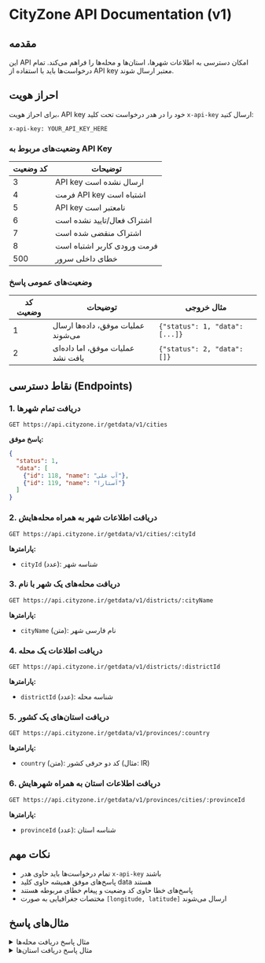 # CityZone API Documentation (v1)

## مقدمه
این API امکان دسترسی به اطلاعات شهرها، استان‌ها و محله‌ها را فراهم می‌کند. تمام درخواست‌ها باید با استفاده از API key معتبر ارسال شوند.

## احراز هویت
برای احراز هویت، API key خود را در هدر درخواست تحت کلید `x-api-key` ارسال کنید:

```http
x-api-key: YOUR_API_KEY_HERE
```

### وضعیت‌های مربوط به API Key

| کد وضعیت | توضیحات |
|-----------|----------|
| 3 | API key ارسال نشده است |
| 4 | فرمت API key اشتباه است |
| 5 | API key نامعتبر است |
| 6 | اشتراک فعال/تایید نشده است |
| 7 | اشتراک منقضی شده است |
| 8 | فرمت ورودی کاربر اشتباه است |
| 500 | خطای داخلی سرور |

### وضعیت‌های عمومی پاسخ

| کد وضعیت | توضیحات | مثال خروجی |
|-----------|----------|-------------|
| 1 | عملیات موفق، داده‌ها ارسال می‌شوند | `{"status": 1, "data": [...]}` |
| 2 | عملیات موفق، اما داده‌ای یافت نشد | `{"status": 2, "data": []}` |

## نقاط دسترسی (Endpoints)

### 1. دریافت تمام شهرها
```http
GET https://api.cityzone.ir/getdata/v1/cities
```

**پاسخ موفق:**
```json
{
  "status": 1,
  "data": [
    {"id": 118, "name": "آب علی"},
    {"id": 119, "name": "آستارا"}
  ]
}
```

### 2. دریافت اطلاعات شهر به همراه محله‌هایش
```http
GET https://api.cityzone.ir/getdata/v1/cities/:cityId
```

**پارامترها:**
- `cityId` (عدد): شناسه شهر

### 3. دریافت محله‌های یک شهر با نام
```http
GET https://api.cityzone.ir/getdata/v1/districts/:cityName
```

**پارامترها:**
- `cityName` (متن): نام فارسی شهر

### 4. دریافت اطلاعات یک محله
```http
GET https://api.cityzone.ir/getdata/v1/districts/:districtId
```

**پارامترها:**
- `districtId` (عدد): شناسه محله

### 5. دریافت استان‌های یک کشور
```http
GET https://api.cityzone.ir/getdata/v1/provinces/:country
```

**پارامترها:**
- `country` (متن): کد دو حرفی کشور (مثال: IR)

### 6. دریافت اطلاعات استان به همراه شهرهایش
```http
GET https://api.cityzone.ir/getdata/v1/provinces/cities/:provinceId
```

**پارامترها:**
- `provinceId` (عدد): شناسه استان

## نکات مهم
- تمام درخواست‌ها باید حاوی هدر `x-api-key` باشند
- پاسخ‌های موفق همیشه حاوی کلید data هستند
- پاسخ‌های خطا حاوی کد وضعیت و پیغام خطای مربوطه هستند
- مختصات جغرافیایی به صورت `[longitude, latitude]` ارسال می‌شوند

## مثال‌های پاسخ

<details>
<summary>مثال پاسخ دریافت محله‌ها</summary>

```json
{
  "status": 1,
  "data": {
    "name": "اصفهان",
    "districts": [
      {
        "name": "اتوبان بندرگز",
        "type": "district",
        "geo_center": [53.982132, 36.761244]
      }
    ]
  }
}
```
</details>

<details>
<summary>مثال پاسخ دریافت استان‌ها</summary>

```json
{
  "status": 1,
  "data": {
    "name": "مازندران",
    "cities": [
      {"name": "آمل", "type": "city"},
      {"name": "بابل", "type": "city"}
    ]
  }
}
```
</details>